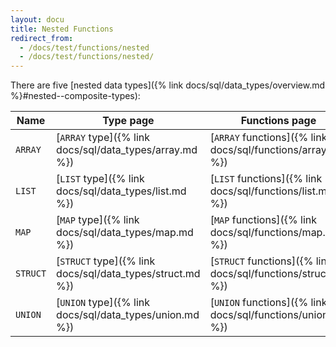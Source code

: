 ```yaml
---
layout: docu
title: Nested Functions
redirect_from:
  - /docs/test/functions/nested
  - /docs/test/functions/nested/
---
```


There are five [nested data types]({% link docs/sql/data_types/overview.md %}#nested--composite-types):

| Name | Type page | Functions page |
|--|---|---|
| `ARRAY`  | [`ARRAY` type]({% link docs/sql/data_types/array.md %})   | [`ARRAY` functions]({% link docs/sql/functions/array.md %})   |
| `LIST`   | [`LIST` type]({% link docs/sql/data_types/list.md %})     | [`LIST` functions]({% link docs/sql/functions/list.md %})     |
| `MAP`    | [`MAP` type]({% link docs/sql/data_types/map.md %})       | [`MAP` functions]({% link docs/sql/functions/map.md %})       |
| `STRUCT` | [`STRUCT` type]({% link docs/sql/data_types/struct.md %}) | [`STRUCT` functions]({% link docs/sql/functions/struct.md %}) |
| `UNION`  | [`UNION` type]({% link docs/sql/data_types/union.md %})   | [`UNION` functions]({% link docs/sql/functions/union.md %})   |
